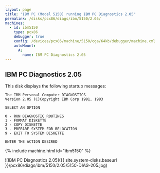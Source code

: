 ```yaml
---
layout: page
title: "IBM PC (Model 5150) running IBM PC Diagnostics 2.05"
permalink: /disks/pcx86/diags/ibm/5150/2.05/
machines:
  - id: ibm5150
    type: pcx86
    debugger: true
    config: /devices/pcx86/machine/5150/cga/64kb/debugger/machine.xml
    autoMount:
      A:
        name: IBM PC Diagnostics 2.05
---
```


IBM PC Diagnostics 2.05
-----------------------

This disk displays the following startup messages:

    The IBM Personal Computer DIAGNOSTICS                                           
    Version 2.05 (C)Copyright IBM Corp 1981, 1983                                   
                                                                                    
    SELECT AN OPTION                                                                
                                                                                    
    0 - RUN DIAGNOSTIC ROUTINES                                                     
    1 - FORMAT DISKETTE                                                             
    2 - COPY DISKETTE                                                               
    3 - PREPARE SYSTEM FOR RELOCATION                                               
    9 - EXIT TO SYSTEM DISKETTE                                                     
                                                                                    
    ENTER THE ACTION DESIRED                                                        

{% include machine.html id="ibm5150" %}

![IBM PC Diagnostics 2.05]({{ site.system-disks.baseurl }}/pcx86/diags/ibm/5150/2.05/5150-DIAG-205.jpg)

